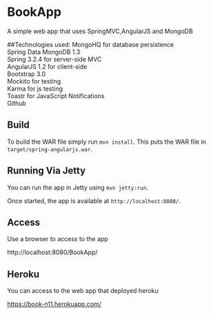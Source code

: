 # BookApp
A simple web app that uses SpringMVC,AngularJS and MongoDB

##Technologies used:
 MongoHQ</a> for database persistence<br>
 Spring Data MongoDB 1.3<br>
 Spring 3.2.4</a> for server-side MVC<br>
 AngularJS 1.2</a> for client-side<br>
 Bootstrap 3.0</a><br>
 Mockito for testing<br>
 Karma for js testing<br>
 Toastr for  JavaScript Notifications<br>
 Github

## Build 

To build the WAR file simply run `mvn install`. This puts the WAR
file in `target/spring-angularjs.war`.


## Running Via Jetty

You can run the app in Jetty using `mvn jetty:run`.

Once started, the app is available at `http://localhost:8080/`.

## Access
Use a browser to access to the app

http://localhost:8080/BookApp/

## Heroku

You can access to the web app that deployed heroku

https://book-n11.herokuapp.com/

